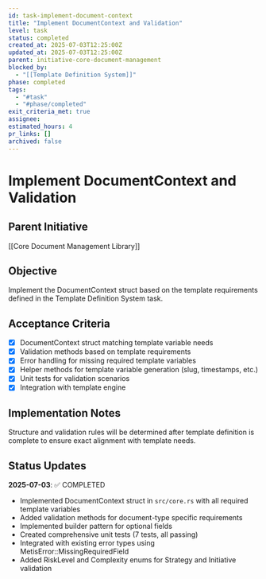 ```yaml
---
id: task-implement-document-context
title: "Implement DocumentContext and Validation"
level: task
status: completed
created_at: 2025-07-03T12:25:00Z
updated_at: 2025-07-03T12:25:00Z
parent: initiative-core-document-management
blocked_by: 
  - "[[Template Definition System]]"
phase: completed
tags:
  - "#task"
  - "#phase/completed"
exit_criteria_met: true
assignee: 
estimated_hours: 4
pr_links: []
archived: false
---
```


# Implement DocumentContext and Validation

## Parent Initiative

[[Core Document Management Library]]

## Objective

Implement the DocumentContext struct based on the template requirements defined in the Template Definition System task.

## Acceptance Criteria

- [x] DocumentContext struct matching template variable needs
- [x] Validation methods based on template requirements
- [x] Error handling for missing required template variables
- [x] Helper methods for template variable generation (slug, timestamps, etc.)
- [x] Unit tests for validation scenarios
- [x] Integration with template engine

## Implementation Notes

Structure and validation rules will be determined after template definition is complete to ensure exact alignment with template needs.

## Status Updates

**2025-07-03**: ✅ COMPLETED
- Implemented DocumentContext struct in `src/core.rs` with all required template variables
- Added validation methods for document-type specific requirements
- Implemented builder pattern for optional fields
- Created comprehensive unit tests (7 tests, all passing)
- Integrated with existing error types using MetisError::MissingRequiredField
- Added RiskLevel and Complexity enums for Strategy and Initiative validation